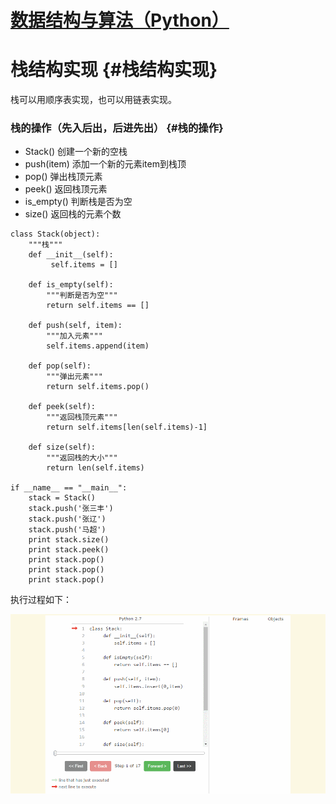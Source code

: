 # [数据结构与算法（Python）](../)

# 栈结构实现 {#栈结构实现}

栈可以用顺序表实现，也可以用链表实现。

### 栈的操作（先入后出，后进先出） {#栈的操作}

* Stack\(\) 创建一个新的空栈
* push\(item\) 添加一个新的元素item到栈顶
* pop\(\) 弹出栈顶元素
* peek\(\) 返回栈顶元素
* is\_empty\(\) 判断栈是否为空
* size\(\) 返回栈的元素个数

```
class Stack(object):
    """栈"""
    def __init__(self):
         self.items = []

    def is_empty(self):
        """判断是否为空"""
        return self.items == []

    def push(self, item):
        """加入元素"""
        self.items.append(item)

    def pop(self):
        """弹出元素"""
        return self.items.pop()

    def peek(self):
        """返回栈顶元素"""
        return self.items[len(self.items)-1]

    def size(self):
        """返回栈的大小"""
        return len(self.items)

if __name__ == "__main__":
    stack = Stack()
    stack.push('张三丰')
    stack.push('张辽')
    stack.push('马超')
    print stack.size()
    print stack.peek()
    print stack.pop()
    print stack.pop()
    print stack.pop()
```

执行过程如下：

![](/assets/stack演示.gif)

